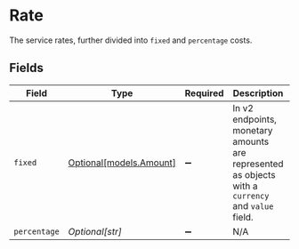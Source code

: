 # Rate

The service rates, further divided into `fixed` and `percentage` costs.


## Fields

| Field                                                                                             | Type                                                                                              | Required                                                                                          | Description                                                                                       | Example                                                                                           |
| ------------------------------------------------------------------------------------------------- | ------------------------------------------------------------------------------------------------- | ------------------------------------------------------------------------------------------------- | ------------------------------------------------------------------------------------------------- | ------------------------------------------------------------------------------------------------- |
| `fixed`                                                                                           | [Optional[models.Amount]](../models/amount.md)                                                    | :heavy_minus_sign:                                                                                | In v2 endpoints, monetary amounts are represented as objects with a `currency` and `value` field. |                                                                                                   |
| `percentage`                                                                                      | *Optional[str]*                                                                                   | :heavy_minus_sign:                                                                                | N/A                                                                                               | 2.5                                                                                               |
